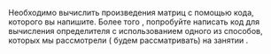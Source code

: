 Необходимо вычислить произведения матриц с помощью кода, которого вы напишите. 
Более того , попробуйте написать код для вычисления определителя с использованием одного из способов, 
которых мы рассмотрели ( будем рассматривать) на занятии .
